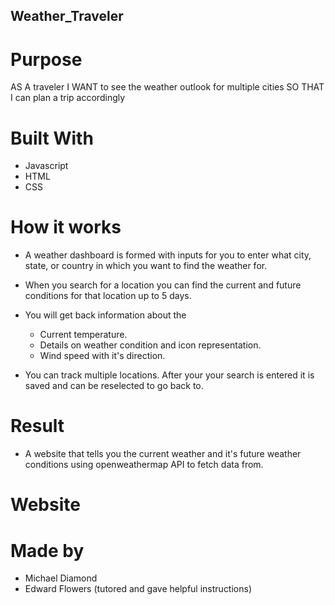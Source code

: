 ## Weather_Traveler

# Purpose

AS A traveler
I WANT to see the weather outlook for multiple cities
SO THAT I can plan a trip accordingly

# Built With

* Javascript
* HTML
* CSS

# How it works

* A weather dashboard is formed with inputs for you to enter what city, state, or country in which you want to find the weather for.
* When you search for a location you can find the current and future conditions for that location up to 5 days.
* You will get back information about the 

    * Current temperature.
    * Details on weather condition and icon representation.
    * Wind speed with it's direction.
    
* You can track multiple locations. After your your search is entered it is saved and can be reselected to go back to.

# Result

* A website that tells you the current weather and it's future weather conditions using openweathermap API to fetch data from.

# Website

# Made by
* Michael Diamond
* Edward Flowers (tutored and gave helpful instructions)
